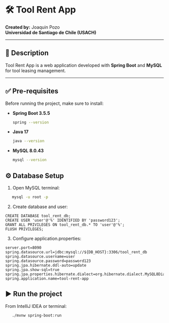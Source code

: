 # 🛠️ Tool Rent App
**Created by:** Joaquin Pozo  
**Universidad de Santiago de Chile (USACH)**

---

## 📌 Description
Tool Rent App is a web application developed with **Spring Boot** and **MySQL** for tool leasing management.

---

## ✅ Pre-requisites

Before running the project, make sure to install:

- **Spring Boot 3.5.5**
  ```bash
  spring --version
- **Java 17**
  ```bash
  java --version

- **MySQL 8.0.43**
  ```bash
  mysql --version

## ⚙️ Database Setup

1. Open MySQL terminal:
```bash
   mysql -u root -p
```
2. Create database and user:
```mysql
CREATE DATABASE tool_rent_db;
CREATE USER 'user'@'%' IDENTIFIED BY 'password123';
GRANT ALL PRIVILEGES ON tool_rent_db.* TO 'user'@'%';
FLUSH PRIVILEGES;
```
3. Configure application.properties:
```properties
server.port=8090
spring.datasource.url=jdbc:mysql://${DB_HOST}:3306/tool_rent_db
spring.datasource.username=user
spring.datasource.password=password123
spring.jpa.hibernate.ddl-auto=update
spring.jpa.show-sql=true
spring.jpa.properties.hibernate.dialect=org.hibernate.dialect.MySQL8Dialect
spring.application.name=tool-rent-app
```
## ▶️ Run the project
From IntelliJ IDEA or terminal: 
```bash
   ./mvnw spring-boot:run
```